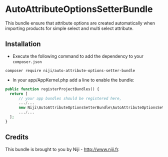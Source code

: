 # AutoAttributeOptionsSetterBundle

This bundle ensure that attribute options are created automatically when importing products for simple select and multi select attribute.

## Installation

- Execute the following command to add the dependency to your `composer.json`

`composer require niji/auto-attribute-options-setter-bundle`

- In your app/AppKernel.php add a line to enable the bundle:
   
```php
public function registerProjectBundles() {
  return [
      // your app bundles should be registered here,
      .../...
      new Niji\AutoAttributeOptionsSetterBundle\AutoAttributeOptionsSetterBundle(),
      .../...
  ];
}
```

## Credits

This bundle is brought to you by Niji - http://www.niji.fr.